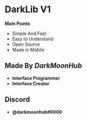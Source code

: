 # DarkLib V1

**Main Points**

- Simple And Fast
- Easy to Understand
- Open Source
- Made in Mobile

## Made By *DarkMoonHub*

  

- **Interface Programmer** 
- **Interface Creator**

## Discord

- **__@darkmoonhub#0000__**
